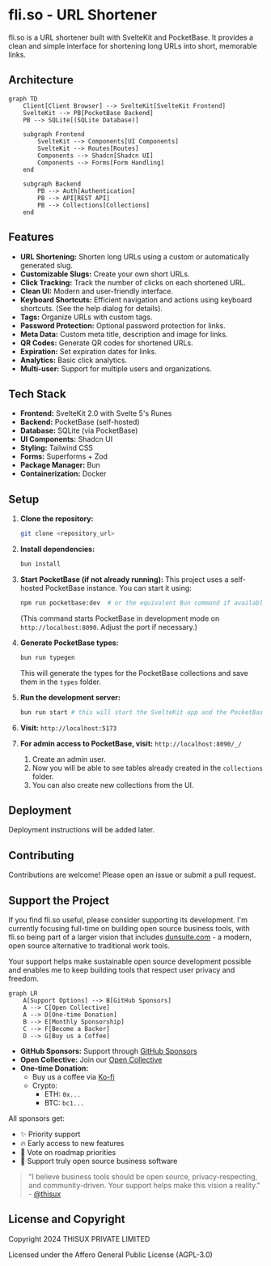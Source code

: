 # fli.so - URL Shortener

fli.so is a URL shortener built with SvelteKit and PocketBase. It provides a clean and simple interface for shortening long URLs into short, memorable links.

## Architecture

```mermaid
graph TD
    Client[Client Browser] --> SvelteKit[SvelteKit Frontend]
    SvelteKit --> PB[PocketBase Backend]
    PB --> SQLite[(SQLite Database)]
    
    subgraph Frontend
        SvelteKit --> Components[UI Components]
        SvelteKit --> Routes[Routes]
        Components --> Shadcn[Shadcn UI]
        Components --> Forms[Form Handling]
    end
    
    subgraph Backend
        PB --> Auth[Authentication]
        PB --> API[REST API]
        PB --> Collections[Collections]
    end
```

## Features

- **URL Shortening:** Shorten long URLs using a custom or automatically generated slug.
- **Customizable Slugs:** Create your own short URLs.
- **Click Tracking:** Track the number of clicks on each shortened URL.
- **Clean UI:** Modern and user-friendly interface.
- **Keyboard Shortcuts:** Efficient navigation and actions using keyboard shortcuts. (See the help dialog for details).
- **Tags:** Organize URLs with custom tags.
- **Password Protection:** Optional password protection for links.
- **Meta Data:** Custom meta title, description and image for links.
- **QR Codes:** Generate QR codes for shortened URLs.
- **Expiration:** Set expiration dates for links.
- **Analytics:** Basic click analytics.
- **Multi-user:** Support for multiple users and organizations.

## Tech Stack

- **Frontend:** SvelteKit 2.0 with Svelte 5's Runes
- **Backend:** PocketBase (self-hosted)
- **Database:** SQLite (via PocketBase)
- **UI Components:** Shadcn UI
- **Styling:** Tailwind CSS
- **Forms:** Superforms + Zod
- **Package Manager:** Bun
- **Containerization:** Docker

## Setup

1. **Clone the repository:**

   ```bash
   git clone <repository_url>
   ```

2. **Install dependencies:**

   ```bash
   bun install
   ```

3. **Start PocketBase (if not already running):** This project uses a self-hosted PocketBase instance. You can start it using:

   ```bash
   npm run pocketbase:dev  # or the equivalent Bun command if available.  Check your package.json. Or you can skip this step and check the step 5.
   ```

   (This command starts PocketBase in development mode on `http://localhost:8090`. Adjust the port if necessary.)

4. **Generate PocketBase types:**

   ```bash
   bun run typegen
   ```

   This will generate the types for the PocketBase collections and save them in the `types` folder.

5. **Run the development server:**

   ```bash
   bun run start # this will start the SvelteKit app and the PocketBase server on different ports together.
   ```

6. **Visit:** `http://localhost:5173`
7. **For admin access to PocketBase, visit:** `http://localhost:8090/_/`
   1. Create an admin user.
   2. Now you will be able to see tables already created in the `collections` folder.
   3. You can also create new collections from the UI.

## Deployment

Deployment instructions will be added later.

## Contributing

Contributions are welcome! Please open an issue or submit a pull request.

## Support the Project

If you find fli.so useful, please consider supporting its development. I'm currently focusing full-time on building open source business tools, with fli.so being part of a larger vision that includes [dunsuite.com](https://dunsuite.com) - a modern, open source alternative to traditional work tools.

Your support helps make sustainable open source development possible and enables me to keep building tools that respect user privacy and freedom.

```mermaid
graph LR
    A[Support Options] --> B[GitHub Sponsors]
    A --> C[Open Collective]
    A --> D[One-time Donation]
    B --> E[Monthly Sponsorship]
    C --> F[Become a Backer]
    D --> G[Buy us a Coffee]
```

- **GitHub Sponsors:** Support through [GitHub Sponsors](https://github.com/sponsors/thisux)
- **Open Collective:** Join our [Open Collective](https://opencollective.com/fliso)
- **One-time Donation:** 
  - Buy us a coffee via [Ko-fi](https://ko-fi.com/thisux)
  - Crypto: 
    - ETH: `0x...`
    - BTC: `bc1...`

All sponsors get:
- ✨ Priority support
- 🔥 Early access to new features
- 🎯 Vote on roadmap priorities
- 💪 Support truly open source business software

> "I believe business tools should be open source, privacy-respecting, and community-driven. Your support helps make this vision a reality." - [@thisux](https://github.com/thisuxhq)

## License and Copyright

Copyright 2024 THISUX PRIVATE LIMITED

Licensed under the Affero General Public License (AGPL-3.0)
